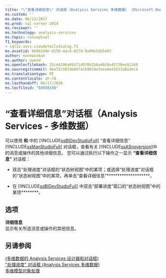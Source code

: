 ```yaml
---
title: "\"查看详细信息\" 对话框（Analysis Services 多维数据） |Microsoft Docs"
ms.custom: ''
ms.date: 06/13/2017
ms.prod: sql-server-2014
ms.reviewer: ''
ms.technology: analysis-services
ms.topic: conceptual
f1_keywords:
- sql12.asvs.viewdetailsdialog.f1
ms.assetid: bb062d9e-0156-4ac4-837d-9a99e5dd5e93
author: minewiskan
ms.author: owend
ms.openlocfilehash: 33c44106a091f1d970b156a4b29a45738ee81169
ms.sourcegitcommit: 9ee72c507ab447ac69014a7eea4e43523a0a3ec4
ms.translationtype: MT
ms.contentlocale: zh-CN
ms.lasthandoff: 06/17/2020
ms.locfileid: "84938148"
---
```

# <a name="view-details-dialog-box-analysis-services---multidimensional-data"></a>“查看详细信息”对话框（Analysis Services - 多维数据）
  可以使用 **和** 中的 [!INCLUDE[ssBIDevStudioFull](../includes/ssbidevstudiofull-md.md)] “查看详细信息” [!INCLUDE[ssManStudioFull](../includes/ssmanstudiofull-md.md)] 对话框，查看有关 [!INCLUDE[ssASnoversion](../includes/ssasnoversion-md.md)]中的消息或操作的其他详细信息。 您可以通过执行以下操作之一显示 **“查看详细信息”** 对话框：  
  
-   双击“处理进度”对话框的“状态树视图”中的某项；或选择“处理进度”对话框的“状态树视图”中的某项，再单击“查看详细信息”********************。  
  
-   在 [!INCLUDE[ssBIDevStudioFull](../includes/ssbidevstudiofull-md.md)] 中双击“部署进度”窗口的“状态树视图”中的某项********。  
  
## <a name="options"></a>选项  
 **详细信息**  
 显示有关所选消息或操作的其他信息。  
  
## <a name="see-also"></a>另请参阅  
 [&#40;多维数据的 Analysis Services 设计器和对话框&#41;](analysis-services-designers-and-dialog-boxes-multidimensional-data.md)   
 ["处理进度" 对话框 &#40;Analysis Services 多维数据&#41;](process-progress-dialog-box-analysis-services-multidimensional-data.md)   
 [多维模型对象处理](multidimensional-models/processing-a-multidimensional-model-analysis-services.md)  
  
  
